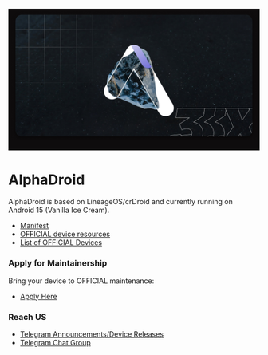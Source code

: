 
![AlphaDroid](https://raw.githubusercontent.com/AlphaDroid-Project/.github/main/profile/alpha.png)

AlphaDroid
===========

AlphaDroid is based on LineageOS/crDroid and currently running on Android 15 (Vanilla Ice Cream).

- [Manifest](https://github.com/AlphaDroid-Project/manifest)
- [OFFICIAL device resources](https://github.com/AlphaDroid-devices)
- [List of OFFICIAL Devices](https://github.com/AlphaDroid-devices/official_devices/blob/main/devices.md)

### Apply for Maintainership

Bring your device to OFFICIAL maintenance:

- [Apply Here](https://github.com/AlphaDroid-devices/official_devices/blob/main/README.md)

### Reach US

- [Telegram Announcements/Device Releases](https://t.me/alphadroid_releases)
- [Telegram Chat Group](https://t.me/alphadroid_chat)
